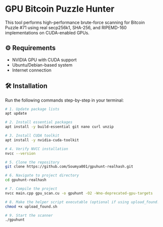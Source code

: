 # GPU Bitcoin Puzzle Hunter

This tool performs high-performance brute-force scanning for Bitcoin Puzzle #71 using real secp256k1, SHA-256, and RIPEMD-160 implementations on CUDA-enabled GPUs.

## ⚙️ Requirements

- NVIDIA GPU with CUDA support
- Ubuntu/Debian-based system
- Internet connection

## 🛠 Installation

Run the following commands step-by-step in your terminal:

```bash
# 1. Update package lists
apt update

# 2. Install essential packages
apt install -y build-essential git nano curl unzip

# 3. Install CUDA toolkit
apt install -y nvidia-cuda-toolkit

# 4. Verify NVCC installation
nvcc --version

# 5. Clone the repository
git clone https://github.com/Soumya001/gpuhunt-realhash.git

# 6. Navigate to project directory
cd gpuhunt-realhash

# 7. Compile the project
nvcc main.cpp gpu_scan.cu -o gpuhunt -O2 -Wno-deprecated-gpu-targets

# 8. Make the helper script executable (optional if using upload_found.sh)
chmod +x upload_found.sh

# 9. Start the scanner
./gpuhunt
